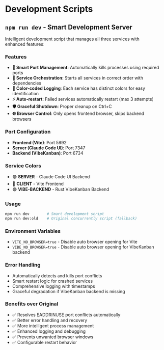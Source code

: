 # Development Scripts

## `npm run dev` - Smart Development Server

Intelligent development script that manages all three services with enhanced features:

### Features
- **🔧 Smart Port Management**: Automatically kills processes using required ports
- **🚀 Service Orchestration**: Starts all services in correct order with dependencies
- **🎨 Color-coded Logging**: Each service has distinct colors for easy identification
- **⚡ Auto-restart**: Failed services automatically restart (max 3 attempts)
- **🛡️ Graceful Shutdown**: Proper cleanup on Ctrl+C
- **🌐 Browser Control**: Only opens frontend browser, skips backend browsers

### Port Configuration
- **Frontend (Vite)**: Port 5892
- **Server (Claude Code UI)**: Port 7347  
- **Backend (VibeKanban)**: Port 6734

### Service Colors
- 🟢 **SERVER** - Claude Code UI Backend
- 🔵 **CLIENT** - Vite Frontend  
- 🟣 **VIBE-BACKEND** - Rust VibeKanban Backend

### Usage
```bash
npm run dev        # Smart development script
npm run dev:old    # Original concurrently script (fallback)
```

### Environment Variables
- `VITE_NO_BROWSER=true` - Disable auto browser opening for Vite
- `VIBE_NO_BROWSER=true` - Disable auto browser opening for VibeKanban backend

### Error Handling
- Automatically detects and kills port conflicts
- Smart restart logic for crashed services
- Comprehensive logging with timestamps
- Graceful degradation if VibeKanban backend is missing

### Benefits over Original
- ✅ Resolves EADDRINUSE port conflicts automatically
- ✅ Better error handling and recovery
- ✅ More intelligent process management
- ✅ Enhanced logging and debugging
- ✅ Prevents unwanted browser windows
- ✅ Configurable restart behavior